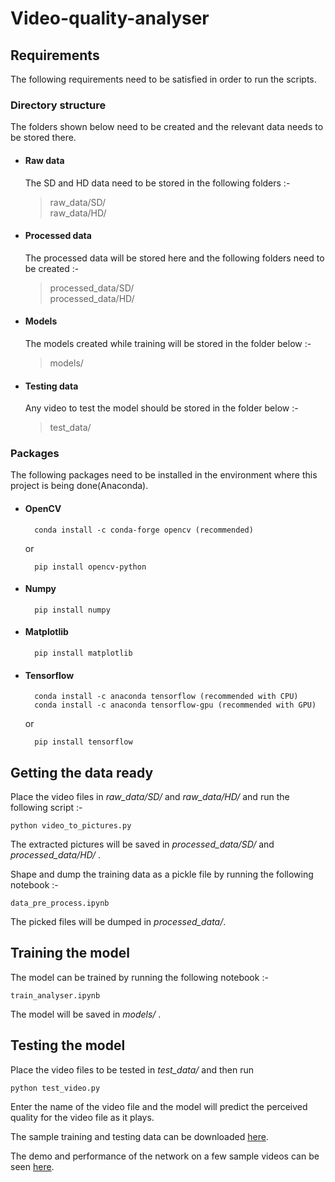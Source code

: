 # Video-quality-analyser

## Requirements

The following requirements need to be satisfied in order to run the scripts.

### Directory structure

The folders shown below need to be created and the relevant data needs to be stored there.

- #### Raw data  
    The SD and HD data need to be stored in the following folders :-
    > raw_data/SD/  
    raw_data/HD/

- #### Processed data
    The processed data will be stored here and the following folders need to be created :-
    > processed_data/SD/  
    processed_data/HD/

- #### Models
    The models created while training will be stored in the folder below :-
    > models/

- #### Testing data
    Any video to test the model should be stored in the folder below :-
    > test_data/

###  Packages
The following packages need to be installed in the environment where this project is being done(Anaconda).

- #### OpenCV
        conda install -c conda-forge opencv (recommended)  
    or  
        
        pip install opencv-python

- #### Numpy
        pip install numpy

- #### Matplotlib
        pip install matplotlib
- #### Tensorflow
    
        conda install -c anaconda tensorflow (recommended with CPU)  
        conda install -c anaconda tensorflow-gpu (recommended with GPU)   
    or  
        
        pip install tensorflow

## Getting the data ready  

Place the video files in *raw_data/SD/* and *raw_data/HD/* and run the following script :-  

    python video_to_pictures.py  

The extracted pictures will be saved in *processed_data/SD/* and *processed_data/HD/* .  

Shape and dump the training data as a pickle file by running the following notebook :-  

    data_pre_process.ipynb

The picked files will be dumped in *processed_data/*.

## Training the model

The model can be trained by running the following notebook :-  

    train_analyser.ipynb

The model will be saved in *models/* .

## Testing the model

Place the video files to be tested in *test_data/* and then run 

    python test_video.py

Enter the name of the video file and the model will predict the perceived quality for the video file as it plays. 


The sample training and testing data can be downloaded [here](https://drive.google.com/drive/folders/14iTpRFcQXJfnLlEQMqTwnF_w03yeM-6M?usp=sharing).

The demo and performance of the network on a few sample videos can be seen [here](https://drive.google.com/drive/folders/1C2fepY84iWbG_GiNavNOGL3eh-IHXqqo?usp=sharing).